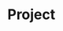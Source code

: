 # Project    
   
     
   
        
          
          
          
       
       
      
         
